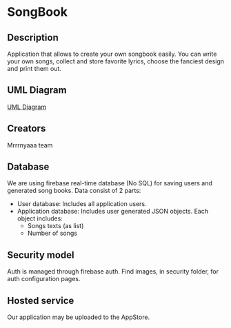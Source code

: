 # SongBook

## Description
Application that allows to create your own songbook easily. 
You can write your own songs, collect and store favorite lyrics, choose the fanciest design and print them out.

## UML Diagram 
[UML Diagram](https://drive.google.com/file/d/17Vl_3hDufYvUvpQMxqqiQVeqIDfhqM5N/view?usp=sharing) 

## Creators
Mrrrnyaaa team

## Database
We are using firebase real-time database (No SQL) for saving users and generated song books.
Data consist of 2 parts: 
 - User database: 
    Includes all application users.
 - Application database: 
    Includes user generated JSON objects. 
    Each object includes:
      - Songs texts (as list)
      - Number of songs

 

## Security model
Auth is managed through firebase auth. Find images, in security folder, for auth configuration pages.

## Hosted service
Our application may be uploaded to the AppStore.
